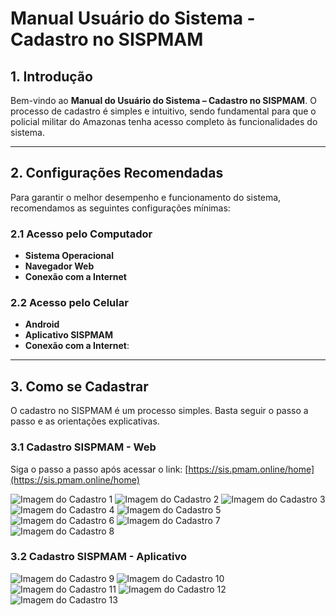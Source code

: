 # Manual Usuário do Sistema - Cadastro no SISPMAM

## 1. Introdução

Bem-vindo ao **Manual do Usuário do Sistema – Cadastro no SISPMAM**. O processo de cadastro é simples e intuitivo, sendo fundamental para que o policial militar do Amazonas tenha acesso completo às funcionalidades do sistema.

---

## 2. Configurações Recomendadas

Para garantir o melhor desempenho e funcionamento do sistema, recomendamos as seguintes configurações mínimas:

### 2.1 Acesso pelo Computador
- **Sistema Operacional**
- **Navegador Web**
- **Conexão com a Internet**

### 2.2 Acesso pelo Celular
- **Android**
- **Aplicativo SISPMAM**
- **Conexão com a Internet**:

---

## 3. Como se Cadastrar

O cadastro no SISPMAM é um processo simples. Basta seguir o passo a passo e as orientações explicativas.

### 3.1 Cadastro SISPMAM - Web 

Siga o passo a passo após acessar o link: [https://sis.pmam.online/home](https://sis.pmam.online/home)

![Imagem do Cadastro 1](img/imgCadastro01.jpg)
![Imagem do Cadastro 2](img/imgCadastro02.jpg)
![Imagem do Cadastro 3](img/imgCadastro03.jpg)
![Imagem do Cadastro 4](img/imgCadastro04.jpg)
![Imagem do Cadastro 5](img/imgCadastro05.jpg)
![Imagem do Cadastro 6](img/imgCadastro06.jpg)
![Imagem do Cadastro 7](img/imgCadastro07.jpg)
![Imagem do Cadastro 8](img/imgCadastro08.jpg)

### 3.2 Cadastro SISPMAM - Aplicativo

![Imagem do Cadastro 9](img/imgCadastro09.jpg)
![Imagem do Cadastro 10](img/imgCadastro10.jpg)
![Imagem do Cadastro 11](img/imgCadastro11.jpg)
![Imagem do Cadastro 12](img/imgCadastro12.jpg)
![Imagem do Cadastro 13](img/imgCadastro13.jpg)